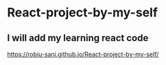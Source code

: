 # React-project-by-my-self
I will add my learning react code <Br />
---
 https://robiu-sani.github.io/React-project-by-my-self/
